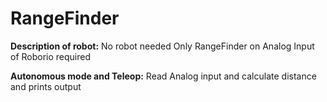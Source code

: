 # RangeFinder

**Description of robot:**
No robot needed
Only RangeFinder on Analog Input of Roborio required

**Autonomous mode and Teleop:**
Read Analog input and calculate distance and prints output
